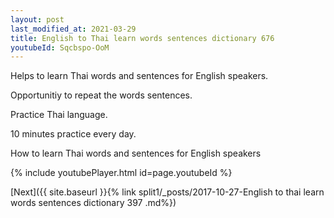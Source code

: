 ```yaml
---
layout: post
last_modified_at: 2021-03-29
title: English to Thai learn words sentences dictionary 676 
youtubeId: Sqcbspo-OoM
---
```

 
 
Helps to learn Thai words and sentences for English speakers.

Opportunitiy to repeat the words sentences. 

Practice Thai language. 
 
10 minutes practice every day. 
 
How to learn Thai words and sentences for English speakers 
 
{% include youtubePlayer.html id=page.youtubeId %}
 
 
[Next]({{ site.baseurl }}{% link  split1/_posts/2017-10-27-English to thai learn words sentences dictionary 397 .md%})
 
